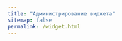 ```yaml
---
title: "Администрирование виджета"
sitemap: false
permalink: /widget.html
---
```


<div id="vk_comments_browse"></div>
<script type="text/javascript">
window.onload = function () {
 VK.init({apiId: 111, onlyWidgets: true});
 VK.Widgets.CommentsBrowse('vk_comments_browse', {width: 500, limit: 5, mini: 0});
}
</script>